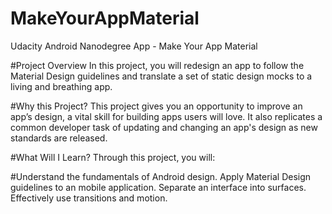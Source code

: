 # MakeYourAppMaterial
Udacity Android Nanodegree App - Make Your App Material

#Project Overview
In this project, you will redesign an app to follow the Material Design guidelines and translate a set of static design mocks to a living and breathing app.

#Why this Project?
This project gives you an opportunity to improve an app’s design, a vital skill for building apps users will love. It also replicates a common developer task of updating and changing an app's design as new standards are released.

#What Will I Learn?
Through this project, you will:

#Understand the fundamentals of Android design.
Apply Material Design guidelines to an mobile application.
Separate an interface into surfaces.
Effectively use transitions and motion.
